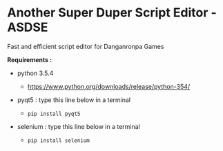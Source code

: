# Another Super Duper Script Editor - ASDSE

Fast and efficient script editor for Danganronpa Games

**Requirements :**

- python 3.5.4
    - https://www.python.org/downloads/release/python-354/
    
- pyqt5 : type this line below in a terminal
    - `pip install pyqt5`
    
- selenium : type this line below in a terminal
    - `pip install selenium`

